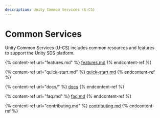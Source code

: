 ```yaml
---
description: Unity Common Services (U-CS)
---
```


# Common Services

Unity Common Services (U-CS) includes common resources and features to support the Unity SDS platform.

{% content-ref url="features.md" %}
[features.md](features.md)
{% endcontent-ref %}

{% content-ref url="quick-start.md" %}
[quick-start.md](quick-start.md)
{% endcontent-ref %}

{% content-ref url="docs/" %}
[docs](docs/)
{% endcontent-ref %}

{% content-ref url="faq.md" %}
[faq.md](faq.md)
{% endcontent-ref %}

{% content-ref url="contributing.md" %}
[contributing.md](contributing.md)
{% endcontent-ref %}
